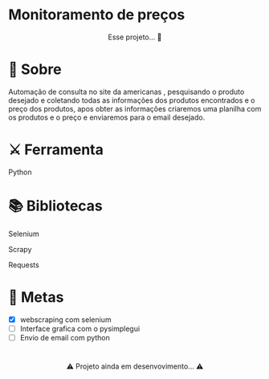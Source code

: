 # Monitoramento de preços

<p align="center">Esse projeto... 🤖</p>



# 📜 Sobre
<p>Automação de consulta no site da americanas , pesquisando o produto desejado e coletando todas as informações dos produtos encontrados e o preço dos produtos, apos obter as informações criaremos uma planilha com os produtos e o preço e enviaremos para o email desejado. <p>

# ⚔️ Ferramenta
<p>Python<p>

# 📚 Bibliotecas
<p>Selenium<p>
<p>Scrapy<p>
<p>Requests<p>

# 🎯 Metas
- [x] webscraping com selenium
- [ ] Interface grafica com o pysimplegui
- [ ] Envio de email com python

# 
<p align="center">⚠️ Projeto ainda em desenvovimento... ⚠️</p>